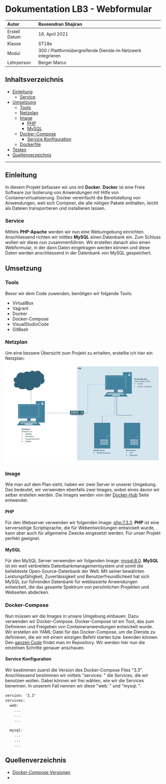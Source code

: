 # Dokumentation LB3 - Webformular
| Autor         | Raveendran Shajiran                                          |
|:--------------|:-------------------------------------------------------------|
| Erstell Datum | 16. April 2021                                               |
| Klasse        | ST18e                                                        |
| Modul         | 300 / Plattformübergreifende Dienste im Netzwerk integrieren | 
| Lehrperson    | Berger Marco                                                 |


## Inhaltsverzeichnis
- [Einleitung](#einleitung)
    - [Service](#service)
- [Umsetzung](#umsetzung)
    - [Tools](#tools)
    - [Netzplan](#netzplan)
    - [Image](#image)
        - [PHP](#php)  
        - [MySQL](#mysql)
    - [Docker-Compose](#dockercompose)
        - [Service Konfiguration](#servicekonfiguration)
    - [Dockerfile](#dockerfile)
- [Testen](#testen)
- [Quellenverzeichnis](#quellenverzeichnis)
-----------------

<a name="einleitung"></a>
## Einleitung
In diesem Projekt befassen wir uns mit **Docker**. **Docker** ist eine Freie Software zur Isolierung von Anwendungen mit Hilfe von Containervirtualisierung. Docker vereinfacht die Bereitstellung von Anwendungen, weil sich Container, die alle nötigen Pakete enthalten, leicht als Dateien transportieren und installieren lassen. 

<a name="service"></a>
### Service
Mittels **PHP-Apache** werden wir nun eine Webumgebung einrichten. Anschliessend richten wir mittles **MySQL** einen Datenbank ein. Zum Schluss wollen wir diese nun zusammenführen. Wir erstellen danach also einen Webformular, in der dann Daten eingetragen werden können und diese Daten werden anschliessend in der Datenbank von MySQL gespeichert. 

<a name="umsetzung"></a>
## Umsetzung
<a name="tools"></a>
### Tools
Bevor wir dem Code zuwenden, benötigen wir folgende Tools:
- VirtualBox
- Vagrant
- Docker
- Docker-Compose
- VisualStudioCode
- GitBash

<a name="netzplan"></a>
### Netzplan
Um eine bessere Übersicht zum Projekt zu erhalten, erstellte ich hier ein Netzplan:
![image](images/Netzwerkplan.JPG)

<a name="image"></a>
### Image
Wie man auf dem Plan sieht, haben wir zwei Server in unserer Umgebung. Das bedeutet, wir verwenden ebenfalls zwei Images, wobei eines davon wir selber erstellen werden. Die Images werden von der [Docker-Hub](https://hub.docker.com/search?q=&type=image) Seite entwendet.

<a name="php"></a>
#### PHP
Für den Webserver verwenden wir folgenden Image: [php:7.3.3](https://hub.docker.com/r/djenko/httpd-php-ext). **PHP** ist eine serverseitige Scriptsprache, die für Webentwicklungen entwickelt wurde, kann aber auch für allgemeine Zwecke eingesetzt werden. Für unser Projekt perfekt geeignet. 

<a name="mysql"></a>
#### MySQL
Für den MySQL Server verwenden wir folgenden Image: [mysql:8.0](https://hub.docker.com/_/mysql). **MySQL** ist ein weit verbreitets Datenbankmanagementsystem und somit die beliebteste Open-Source-Datenbank der Welt. Mit seiner bewährten Leistungsfähigkeit, Zuverlässigkeit und Benutzerfreundlichkeit hat sich MySQL zur führenden Datenbank für webbasierte Anwendungen entwickelt, die das gesamte Spektrum von persönlichen Projekten und Webseiten abdecken.

<a name="dockercompose"></a>
### Docker-Compose
Nun müssen wir die Images in unsere Umgebung einbauen. Dazu verwenden wir Docker-Compose. Docker-Compose ist ein Tool, das zum Definieren und Freigeben von Containeranwendungen entwickelt wurde. Wir erstellen ein YAML-Datei für das Docker-Compose, um die Dienste zu definieren, die wir mit einem einzigen Befehl starten bzw. beenden können. Den [ganzen Code](https://github.com/shajiran/m300_lb/blob/main/lb3/docker-compose.yml) findet man im Repository. Wir werden hier nun die einzelnen Schritte genauer anschauen.

<a name="servicekonfiguration"></a>
#### Service Konfiguration
Wir bestimmen zuerst die Version des Docker-Compose Files "3.3". Anschliessend bestimmen wir mittels "services: " die Services, die wir benutzen wollen. Dabei können wir frei wählen, wie wir die Services benennen. In unserem Fall nennen wir diese "web: " und "mysql: ". 
```
version: '3.3'
services:
  web:
    ...
    ...
    ...
    
  mysql:
    ...
    ...
    ...
```



<a name="quellenangaben"></a>
## Quellenverzeichnis
- [Docker-Compose Versionen](https://docs.docker.com/compose/compose-file/compose-versioning/)
- 
